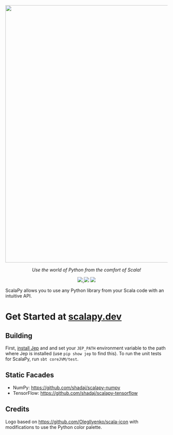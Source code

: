 <p align="center"><img width="800" src="https://github.com/shadaj/scalapy/raw/master/logo.png"/></p>
<p align="center"><i>Use the world of Python from the comfort of Scala!</i></p>
<p align="center">
  <a href="https://travis-ci.com/shadaj/scalapy">
    <img src="https://travis-ci.com/shadaj/scalapy.svg?branch=master"/>
  </a>
  <img src="https://img.shields.io/maven-central/v/me.shadaj/scalapy_2.12.svg"/>
  <a href="https://gitter.im/shadaj/scalapy?utm_source=badge&utm_medium=badge&utm_campaign=pr-badge">
    <img src="https://badges.gitter.im/shadaj/scalapy.svg"/>
  </a>
</p>

ScalaPy allows you to use any Python library from your Scala code with an intuitive API.

# Get Started at [scalapy.dev](https://scalapy.dev)

## Building
First, [install Jep](https://github.com/mrj0/jep/wiki/Getting-Started) and and set your `JEP_PATH` environment variable to the path where Jep is installed (use `pip show jep` to find this). To run the unit tests for ScalaPy, run `sbt coreJVM/test`.

## Static Facades
+ NumPy: https://github.com/shadaj/scalapy-numpy
+ TensorFlow: https://github.com/shadaj/scalapy-tensorflow

## Credits
Logo based on https://github.com/OlegIlyenko/scala-icon with modifications to use the Python color palette.
